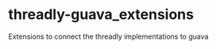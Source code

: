 threadly-guava_extensions
=========================

Extensions to connect the threadly implementations to guava
